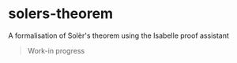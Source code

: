 # solers-theorem

A formalisation of Solèr's theorem using the Isabelle proof assistant

> Work-in progress
